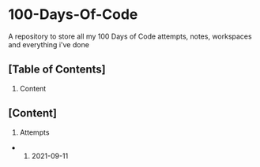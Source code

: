 # 100-Days-Of-Code

A repository to store all my 100 Days of Code attempts, notes, workspaces and everything i've done

## [Table of Contents]

1. Content

## [Content]

1. Attempts

- 1. 2021-09-11
